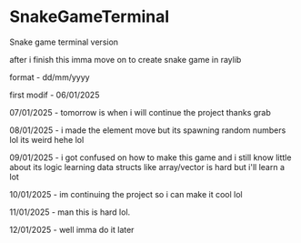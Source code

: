 # SnakeGameTerminal
Snake game terminal version


after i finish this imma move on to create snake game in raylib

format - dd/mm/yyyy

first modif - 06/01/2025

07/01/2025 - tomorrow is when i will continue the project thanks
grab

08/01/2025 - i made the element move but its spawning random numbers lol
its weird hehe lol

09/01/2025 - i got confused on how to make this game and i still know little about its logic 
learning data structs like array/vector is hard but i'll learn a lot

10/01/2025 - im continuing the project so i can make it cool lol

11/01/2025 - man this is hard lol.

12/01/2025 - well imma do it later
